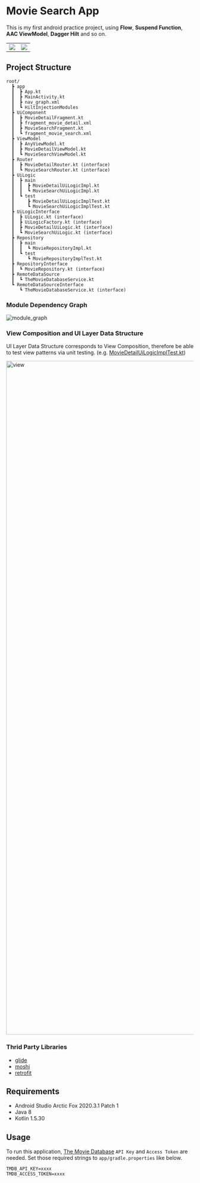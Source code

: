 # Movie Search App

This is my first android practice project, using **Flow**, **Suspend Function**, **AAC ViewModel**, **Dagger Hilt** and so on.

<table>
  <tr>
    <td>
      <img src="https://user-images.githubusercontent.com/2082134/130643158-5f47a2f2-18e1-48f9-81aa-b8d3eae3c224.gif" />
    </td>
    <td>
      <img src="https://user-images.githubusercontent.com/2082134/130643528-034eaca0-40e0-44b2-841b-88931bc3ac2b.gif" />
    </td>
  </tr>
</table>

## Project Structure

```
root/
  ┣ app
  ┃  ┣ App.kt
  ┃  ┣ MainActivity.kt
  ┃  ┣ nav_graph.xml
  ┃  ┗ HiltInjectionModules
  ┣ UiComponent
  ┃  ┣ MovieDetailFragment.kt
  ┃  ┣ fragment_movie_detail.xml
  ┃  ┣ MovieSearchFragment.kt
  ┃  ┗ fragment_movie_search.xml
  ┣ ViewModel
  ┃  ┣ AnyViewModel.kt
  ┃  ┣ MovieDetailViewModel.kt
  ┃  ┗ MovieSearchViewModel.kt
  ┣ Router
  ┃  ┣ MovieDetailRouter.kt (interface)
  ┃  ┗ MovieSearchRouter.kt (interface)
  ┣ UiLogic
  ┃  ┣ main
  ┃  ┃  ┣ MovieDetailUiLogicImpl.kt
  ┃  ┃  ┗ MovieSearchUiLogicImpl.kt
  ┃  ┗ test
  ┃     ┣ MovieDetailUiLogicImplTest.kt
  ┃     ┗ MovieSearchUiLogicImplTest.kt
  ┣ UiLogicInterface
  ┃  ┣ UiLogic.kt (interface)
  ┃  ┣ UiLogicFactory.kt (interface)
  ┃  ┣ MovieDetailUiLogic.kt (interface)
  ┃  ┗ MovieSearchUiLogic.kt (interface)
  ┣ Repository
  ┃  ┣ main
  ┃  ┃  ┗ MovieRepositoryImpl.kt
  ┃  ┗ test
  ┃     ┗ MovieRepositoryImplTest.kt
  ┣ RepositoryInterface
  ┃  ┗ MovieRepository.kt (interface)
  ┣ RemoteDataSource
  ┃  ┗ TheMovieDatabaseService.kt
  ┗ RemoteDataSourceInterface
     ┗ TheMovieDatabaseService.kt (interface)
```

### Module Dependency Graph

![module_graph](https://user-images.githubusercontent.com/2082134/131373445-d57c16ed-83c8-408c-b16c-5098f8f58f7d.png)

### View Composition and UI Layer Data Structure

UI Layer Data Structure corresponds to View Composition, therefore be able to test view patterns via unit testing. (e.g. [MovieDetailUiLogicImplTest.kt](https://github.com/marty-suzuki/MyFirstAndroidPractice/blob/2c90576/ViewModel/src/test/java/com/martysuzuki/viewmodel/MovieDetailUiLogicImplTest.kt))

<img width="1808" alt="view" src="https://user-images.githubusercontent.com/2082134/131160492-3c6c2685-35c5-4b23-9080-60fe967fb972.png">

### Thrid Party Libraries
- [glide](https://github.com/bumptech/glide)
- [moshi](https://github.com/square/moshi)
- [retrofit](https://github.com/square/retrofit)

## Requirements

- Android Studio Arctic Fox 2020.3.1 Patch 1
- Java 8
- Kotlin 1.5.30

## Usage

To run this application, [The Movie Database](https://developers.themoviedb.org/3/getting-started/introduction) `API Key` and `Access Token` are needed.
Set those required strings to `app/gradle.properties` like below.

```
TMDB_API_KEY=xxxx
TMDB_ACCESS_TOKEN=xxxx
```
